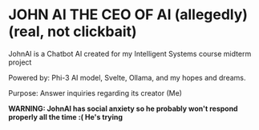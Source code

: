 # JOHN AI THE CEO OF AI (allegedly) (real, not clickbait)

JohnAI is a Chatbot AI created for my Intelligent Systems course midterm project

Powered by: Phi-3 AI model, Svelte, Ollama, and my hopes and dreams.


Purpose: Answer inquiries regarding its creator (Me)




**WARNING: JohnAI has social anxiety so he probably won't respond properly all the time :( He's trying**

